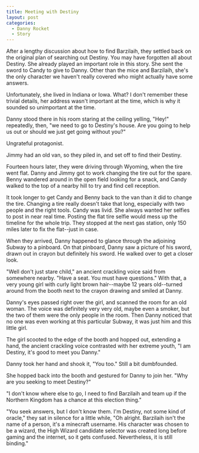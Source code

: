 ```yaml
---
title: Meeting with Destiny
layout: post
categories:
  - Danny Rocket
  - Story
---
```

After a lengthy discussion about how to find Barzilaih, they settled back on the original plan of searching out Destiny. You may have forgotten all about Destiny. She already played an important role in this story. She sent the sword to Candy to give to Danny. Other than the mice and Barzilaih, she's the only character we haven't really covered who might actually have some answers.

Unfortunately, she lived in Indiana or Iowa. What? I don't remember these trivial details, her address wasn't important at the time, which is why it sounded so unimportant at the time.

Danny stood there in his room staring at the ceiling yelling, "Hey!" repeatedly, then, "we need to go to Destiny's house. Are you going to help us out or should we just get going without you?"

Ungrateful protagonist.

Jimmy had an old van, so they piled in, and set off to find their Destiny.

Fourteen hours later, they were driving through Wyoming, when the tire went flat. Danny and Jimmy got to work changing the tire out for the spare. Benny wandered around in the open field looking for a snack, and Candy walked to the top of a nearby hill to try and find cell reception.

It took longer to get Candy and Benny back to the van than it did to change the tire. Changing a tire really doesn't take that long, especially with two people and the right tools. Candy was livid. She always wanted her selfies to post in near real time. Posting the flat tire selfie would mess up the timeline for the whole trip. They stopped at the next gas station, only 150 miles later to fix the flat--just in case.

When they arrived, Danny happened to glance through the adjoining Subway to a pinboard. On that pinboard, Danny saw a picture of his sword, drawn out in crayon but definitely his sword. He walked over to get a closer look.

"Well don't just stare child," an ancient crackling voice said from somewhere nearby. "Have a seat. You must have questions." With that, a very young girl with curly light brown hair--maybe 12 years old--turned around from the booth next to the crayon drawing and smiled at Danny.

Danny's eyes passed right over the girl, and scanned the room for an old woman. The voice was definitely very very old, maybe even a smoker, but the two of them were the only people in the room. Then Danny noticed that no one was even working at this particular Subway, it was just him and this little girl.

The girl scooted to the edge of the booth and hopped out, extending a hand, the ancient crackling voice contrasted with her extreme youth, "I am Destiny, it's good to meet you Danny."

Danny took her hand and shook it, "You too." Still a bit dumbfounded.

She hopped back into the booth and gestured for Danny to join her. "Why are you seeking to meet Destiny?"

"I don't know where else to go, I need to find Barzilaih and team up if the Northern Kingdom has a chance at this election thing."

"You seek answers, but I don't know them. I'm Destiny, not some kind of oracle," they sat in silence for a little while, "Oh alright. Barzilaih isn't the name of a person, it's a minecraft username. His character was chosen to be a wizard, the High Wizard candidate selector was created long before gaming and the internet, so it gets confused. Nevertheless, it is still binding."